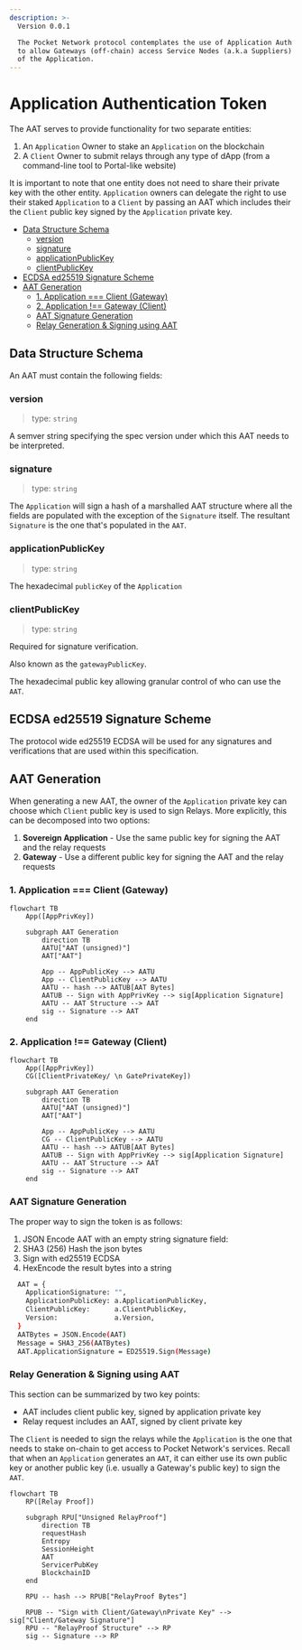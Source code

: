 ```yaml
---
description: >-
  Version 0.0.1

  The Pocket Network protocol contemplates the use of Application Auth Tokens (AATs)
  to allow Gateways (off-chain) access Service Nodes (a.k.a Suppliers) on behalf
  of the Application.
---
```


# Application Authentication Token <!-- omit in toc -->

The AAT serves to provide functionality for two separate entities:

1. An `Application` Owner to stake an `Application` on the blockchain
2. A `Client` Owner to submit relays through any type of dApp (from a command-line tool to Portal-like website)

It is important to note that one entity does not need to share their private key
with the other entity. `Application` owners can delegate the right to use their
staked `Application` to a `Client` by passing an AAT which includes their the
`Client` public key signed by the `Application` private key.

- [Data Structure Schema](#data-structure-schema)
  - [version](#version)
  - [signature](#signature)
  - [applicationPublicKey](#applicationpublickey)
  - [clientPublicKey](#clientpublickey)
- [ECDSA ed25519 Signature Scheme](#ecdsa-ed25519-signature-scheme)
- [AAT Generation](#aat-generation)
  - [1. Application === Client (Gateway)](#1-application--client-gateway)
  - [2. Application !== Gateway (Client)](#2-application--gateway-client)
  - [AAT Signature Generation](#aat-signature-generation)
  - [Relay Generation \& Signing using AAT](#relay-generation--signing-using-aat)

## Data Structure Schema

An AAT must contain the following fields:

### version

> type: `string`

A semver string specifying the spec version under which this AAT needs to be interpreted.

### signature

> type: `string`

The `Application` will sign a hash of a marshalled AAT structure where all the fields
are populated with the exception of the `Signature` itself. The resultant `Signature`
is the one that's populated in the `AAT`.

### applicationPublicKey

> type: `string`

The hexadecimal `publicKey` of the `Application`

### clientPublicKey

> type: `string`

Required for signature verification.

Also known as the `gatewayPublicKey`.

The hexadecimal public key allowing granular control of who can use the `AAT`.

## ECDSA ed25519 Signature Scheme

The protocol wide ed25519 ECDSA will be used for any signatures and verifications
that are used within this specification.

## AAT Generation

When generating a new AAT, the owner of the `Application` private key can choose
which `Client` public key is used to sign Relays. More explicitly, this can be
decomposed into two options:

1. **Sovereign Application** - Use the same public key for signing the AAT and the relay requests
2. **Gateway** - Use a different public key for signing the AAT and the relay requests

### 1. Application === Client (Gateway)

```mermaid
flowchart TB
    App([AppPrivKey])

    subgraph AAT Generation
        direction TB
        AATU["AAT (unsigned)"]
        AAT["AAT"]

        App -- AppPublicKey --> AATU
        App -- ClientPublicKey --> AATU
        AATU -- hash --> AATUB[AAT Bytes]
        AATUB -- Sign with AppPrivKey --> sig[Application Signature]
        AATU -- AAT Structure --> AAT
        sig -- Signature --> AAT
    end
```

### 2. Application !== Gateway (Client)

```mermaid
flowchart TB
    App([AppPrivKey])
    CG([ClientPrivateKey/ \n GatePrivateKey])

    subgraph AAT Generation
        direction TB
        AATU["AAT (unsigned)"]
        AAT["AAT"]

        App -- AppPublicKey --> AATU
        CG -- ClientPublicKey --> AATU
        AATU -- hash --> AATUB[AAT Bytes]
        AATUB -- Sign with AppPrivKey --> sig[Application Signature]
        AATU -- AAT Structure --> AAT
        sig -- Signature --> AAT
    end
```

### AAT Signature Generation

The proper way to sign the token is as follows:

1. JSON Encode AAT with an empty string signature field:
2. SHA3 \(256\) Hash the json bytes
3. Sign with ed25519 ECDSA
4. HexEncode the result bytes into a string

```bash
  AAT = {
    ApplicationSignature: "",
    ApplicationPublicKey: a.ApplicationPublicKey,
    ClientPublicKey:      a.ClientPublicKey,
    Version:              a.Version,
  }
  AATBytes = JSON.Encode(AAT)
  Message = SHA3_256(AATBytes)
  AAT.ApplicationSignature = ED25519.Sign(Message)
```

### Relay Generation & Signing using AAT

This section can be summarized by two key points:

- AAT includes client public key, signed by application private key
- Relay request includes an AAT, signed by client private key

The `Client` is needed to sign the relays while the `Application` is the one that
needs to stake on-chain to get access to Pocket Network's services. Recall that
when an `Application` generates an `AAT`, it can either use its own public key or
another public key (i.e. usually a Gateway's public key) to sign the `AAT`.

```mermaid
flowchart TB
    RP([Relay Proof])

    subgraph RPU["Unsigned RelayProof"]
        direction TB
        requestHash
        Entropy
        SessionHeight
        AAT
        ServicerPubKey
        BlockchainID
    end

    RPU -- hash --> RPUB["RelayProof Bytes"]

    RPUB -- "Sign with Client/Gateway\nPrivate Key" --> sig["Client/Gateway Signature"]
    RPU -- "RelayProof Structure" --> RP
    sig -- Signature --> RP
```
